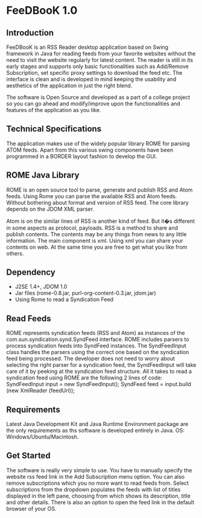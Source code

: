 FeeDBooK 1.0
============


## Introduction

FeeDBooK is an RSS Reader desktop application based on Swing framework in
Java for reading feeds from your favorite websites without the need to visit the
website regularly for latest content. The reader is still in its early stages and
supports only basic functionalities such as Add/Remove Subscription, set specific
proxy settings to download the feed etc. The interface is clean and is developed in
mind keeping the usability and aesthetics of the application in just the right
blend.

The software is Open Source and developed as a part of a college project so you
can go ahead and modify/improve upon the functionalities and features of the
application as you like.


## Technical Specifications

The application makes use of the widely popular library ROME for parsing ATOM
feeds. Apart from this various swing components have been programmed in a
BORDER layout fashion to develop the GUI.

## ROME Java Library

ROME is an open source tool to parse, generate and publish RSS and Atom feeds.
Using Rome you can parse the available RSS and Atom feeds. Without bothering
about format and version of RSS feed. The core library depends on the JDOM XML
parser.

Atom is on the similar lines of RSS is another kind of feed. But it�s different in
some aspects as protocol, payloads.
RSS is a method to share and publish contents. The contents may be any things
from news to any little information. The main component is xml. Using xml you
can share your contents on web. At the same time you are free to get what you
like from others.


## Dependency

* J2SE 1.4+, JDOM 1.0
* Jar files (rome-0.8.jar, purl-org-content-0.3.jar, jdom.jar)
* Using Rome to read a Syndication Feed

## Read Feeds

ROME represents syndication feeds (RSS and Atom) as instances of the
com.sun.syndication.synd.SyndFeed interface.
ROME includes parsers to process syndication feeds into SyndFeed instances. The
SyndFeedInput class handles the parsers using the correct one based on the
syndication feed being processed. The developer does not need to worry about
selecting the right parser for a syndication feed, the SyndFeedInput will take care
of it by peeking at the syndication feed structure. All it takes to read a syndication
feed using ROME are the following 2 lines of code:
SyndFeedInput input = new SyndFeedInput();
SyndFeed feed = input.build (new XmlReader (feedUrl));


## Requirements


Latest Java Development Kit and Java Runtime Environment package are the only
requirements as ths software is developed entirely in Java.
OS: Windows/Ubuntu/Macintosh.


## Get Started


The software is really very simple to use. You have to manually specify the
website rss feed link in the Add Subscription menu option. You can also remove
subscriptions which you no more want to read feeds from.
Select subscriptions from the dropdown populates the feeds with list of titles
displayed in the left pane, choosing from which shows its description, title and
other details. There is also an option to open the feed link in the default browser
of your OS.